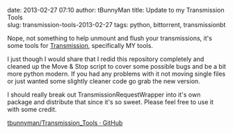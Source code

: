 date: 2013-02-27 07:10
author: tBunnyMan
title: Update to my Transmission Tools	
slug: transmission-tools-2013-02-27
tags: python, bittorrent, transmissionbt

Nope, not something to help unmount and flush your transmissions, it's some tools for [Transmission](http://www.transmissionbt.com/), specifically MY tools.

I just though I would share that I redid this repository completely and cleaned up the Move & Stop script to cover some possible bugs and be a bit more python modern. If you had any problems with it not moving single files or just wanted some slightly cleaner code go grab the new version.

I should really break out TransmissionRequestWrapper into it's own package and distribute that since it's so sweet. Please feel free to use it with some credit.

[tbunnyman/Transmission_Tools · GitHub](https://github.com/tbunnyman/Transmission_Tools)
